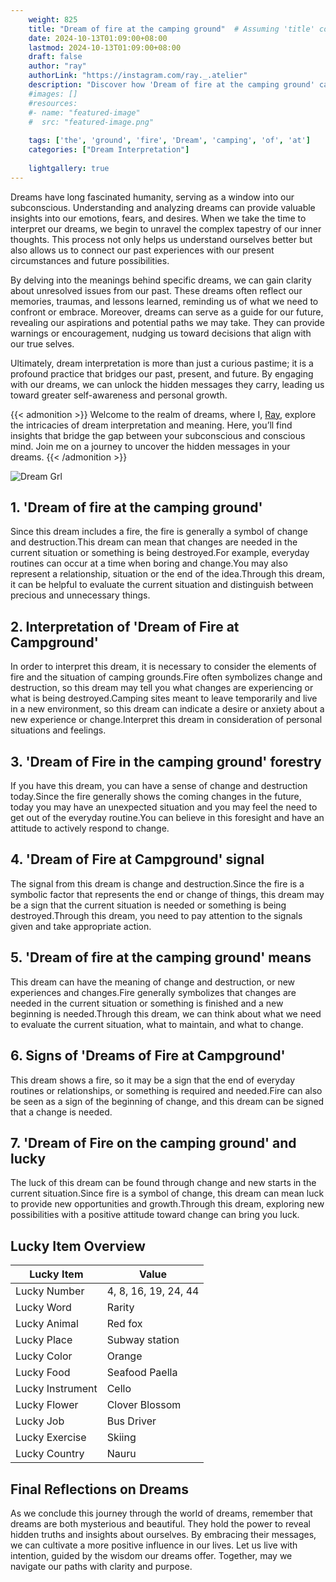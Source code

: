 ```yaml
---
    weight: 825
    title: "Dream of fire at the camping ground"  # Assuming 'title' column exists
    date: 2024-10-13T01:09:00+08:00
    lastmod: 2024-10-13T01:09:00+08:00
    draft: false
    author: "ray"
    authorLink: "https://instagram.com/ray._.atelier"
    description: "Discover how 'Dream of fire at the camping ground' can interpret your future and uncover its significant meanings in your life."
    #images: []
    #resources:
    #- name: "featured-image"
    #  src: "featured-image.png"
    
    tags: ['the', 'ground', 'fire', 'Dream', 'camping', 'of', 'at']
    categories: ["Dream Interpretation"]
    
    lightgallery: true
---
```

    
Dreams have long fascinated humanity, serving as a window into our subconscious. Understanding and analyzing dreams can provide valuable insights into our emotions, fears, and desires. When we take the time to interpret our dreams, we begin to unravel the complex tapestry of our inner thoughts. This process not only helps us understand ourselves better but also allows us to connect our past experiences with our present circumstances and future possibilities.

By delving into the meanings behind specific dreams, we can gain clarity about unresolved issues from our past. These dreams often reflect our memories, traumas, and lessons learned, reminding us of what we need to confront or embrace. Moreover, dreams can serve as a guide for our future, revealing our aspirations and potential paths we may take. They can provide warnings or encouragement, nudging us toward decisions that align with our true selves.

Ultimately, dream interpretation is more than just a curious pastime; it is a profound practice that bridges our past, present, and future. By engaging with our dreams, we can unlock the hidden messages they carry, leading us toward greater self-awareness and personal growth.

{{< admonition >}}
Welcome to the realm of dreams, where I, [Ray](https://instagram.com/ray._.atelier), explore the intricacies of dream interpretation and meaning. Here, you’ll find insights that bridge the gap between your subconscious and conscious mind. Join me on a journey to uncover the hidden messages in your dreams.
{{< /admonition >}}

![Dream Grl](https://cdn.pixabay.com/photo/2017/11/02/03/35/gothic-2910057_1280.jpg "Dream Grl")

## 1. 'Dream of fire at the camping ground'
Since this dream includes a fire, the fire is generally a symbol of change and destruction.This dream can mean that changes are needed in the current situation or something is being destroyed.For example, everyday routines can occur at a time when boring and change.You may also represent a relationship, situation or the end of the idea.Through this dream, it can be helpful to evaluate the current situation and distinguish between precious and unnecessary things.

## 2. Interpretation of 'Dream of Fire at Campground'
In order to interpret this dream, it is necessary to consider the elements of fire and the situation of camping grounds.Fire often symbolizes change and destruction, so this dream may tell you what changes are experiencing or what is being destroyed.Camping sites meant to leave temporarily and live in a new environment, so this dream can indicate a desire or anxiety about a new experience or change.Interpret this dream in consideration of personal situations and feelings.

## 3. 'Dream of Fire in the camping ground' forestry
If you have this dream, you can have a sense of change and destruction today.Since the fire generally shows the coming changes in the future, today you may have an unexpected situation and you may feel the need to get out of the everyday routine.You can believe in this foresight and have an attitude to actively respond to change.

## 4. 'Dream of Fire at Campground' signal
The signal from this dream is change and destruction.Since the fire is a symbolic factor that represents the end or change of things, this dream may be a sign that the current situation is needed or something is being destroyed.Through this dream, you need to pay attention to the signals given and take appropriate action.

## 5. 'Dream of fire at the camping ground' means
This dream can have the meaning of change and destruction, or new experiences and changes.Fire generally symbolizes that changes are needed in the current situation or something is finished and a new beginning is needed.Through this dream, we can think about what we need to evaluate the current situation, what to maintain, and what to change.

## 6. Signs of 'Dreams of Fire at Campground'
This dream shows a fire, so it may be a sign that the end of everyday routines or relationships, or something is required and needed.Fire can also be seen as a sign of the beginning of change, and this dream can be signed that a change is needed.

## 7. 'Dream of Fire on the camping ground' and lucky
The luck of this dream can be found through change and new starts in the current situation.Since fire is a symbol of change, this dream can mean luck to provide new opportunities and growth.Through this dream, exploring new possibilities with a positive attitude toward change can bring you luck.

## Lucky Item Overview
| Lucky Item          | Value              |
|---------------|--------------------|
| Lucky Number        | 4, 8, 16, 19, 24, 44  |
| Lucky Word          | Rarity |
| Lucky Animal        | Red fox |
| Lucky Place         | Subway station     |
| Lucky Color         | Orange     |
| Lucky Food          | Seafood Paella      |
| Lucky Instrument    | Cello |
| Lucky Flower        | Clover Blossom    |
| Lucky Job           | Bus Driver       |
| Lucky Exercise      | Skiing  |
| Lucky Country       | Nauru    |


##  Final Reflections on Dreams

As we conclude this journey through the world of dreams, remember that dreams are both mysterious and beautiful. They hold the power to reveal hidden truths and insights about ourselves. By embracing their messages, we can cultivate a more positive influence in our lives. Let us live with intention, guided by the wisdom our dreams offer. Together, may we navigate our paths with clarity and purpose.
